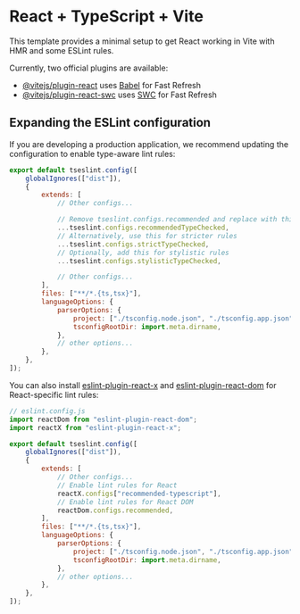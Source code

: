 # React + TypeScript + Vite

This template provides a minimal setup to get React working in Vite with HMR and some ESLint rules.

Currently, two official plugins are available:

- [@vitejs/plugin-react](https://github.com/vitejs/vite-plugin-react/blob/main/packages/plugin-react) uses [Babel](https://babeljs.io/) for Fast Refresh
- [@vitejs/plugin-react-swc](https://github.com/vitejs/vite-plugin-react/blob/main/packages/plugin-react-swc) uses [SWC](https://swc.rs/) for Fast Refresh

## Expanding the ESLint configuration

If you are developing a production application, we recommend updating the configuration to enable type-aware lint rules:

```js
export default tseslint.config([
    globalIgnores(["dist"]),
    {
        extends: [
            // Other configs...

            // Remove tseslint.configs.recommended and replace with this
            ...tseslint.configs.recommendedTypeChecked,
            // Alternatively, use this for stricter rules
            ...tseslint.configs.strictTypeChecked,
            // Optionally, add this for stylistic rules
            ...tseslint.configs.stylisticTypeChecked,

            // Other configs...
        ],
        files: ["**/*.{ts,tsx}"],
        languageOptions: {
            parserOptions: {
                project: ["./tsconfig.node.json", "./tsconfig.app.json"],
                tsconfigRootDir: import.meta.dirname,
            },
            // other options...
        },
    },
]);
```

You can also install [eslint-plugin-react-x](https://github.com/Rel1cx/eslint-react/tree/main/packages/plugins/eslint-plugin-react-x) and [eslint-plugin-react-dom](https://github.com/Rel1cx/eslint-react/tree/main/packages/plugins/eslint-plugin-react-dom) for React-specific lint rules:

```js
// eslint.config.js
import reactDom from "eslint-plugin-react-dom";
import reactX from "eslint-plugin-react-x";

export default tseslint.config([
    globalIgnores(["dist"]),
    {
        extends: [
            // Other configs...
            // Enable lint rules for React
            reactX.configs["recommended-typescript"],
            // Enable lint rules for React DOM
            reactDom.configs.recommended,
        ],
        files: ["**/*.{ts,tsx}"],
        languageOptions: {
            parserOptions: {
                project: ["./tsconfig.node.json", "./tsconfig.app.json"],
                tsconfigRootDir: import.meta.dirname,
            },
            // other options...
        },
    },
]);
```
